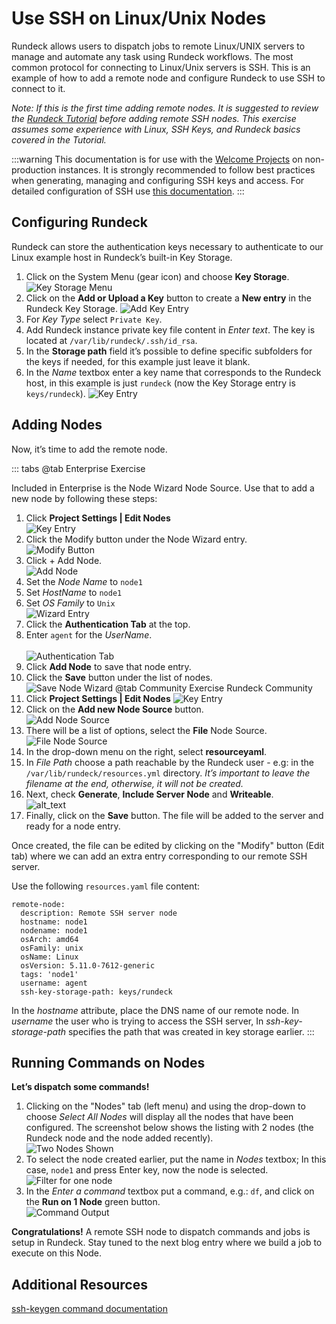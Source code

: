 # Use SSH on Linux/Unix Nodes

Rundeck allows users to dispatch jobs to remote Linux/UNIX servers to manage and automate any task using Rundeck workflows. The most common protocol for connecting to Linux/Unix servers is SSH. This is an example of how to add a remote node and configure Rundeck to use SSH to connect to it.

_Note: If this is the first time adding remote nodes. It is suggested to review the [Rundeck Tutorial](/learning/tutorial/index.md) before adding remote SSH nodes. This exercise assumes some experience with Linux, SSH Keys, and Rundeck basics covered in the Tutorial._

:::warning
This documentation is for use with the [Welcome Projects](/learning/index.md) on non-production instances.  It is strongly recommended to follow best practices when generating, managing and configuring SSH keys and access.  For detailed configuration of SSH use [this documentation](/manual/projects/node-execution/ssh.md).
:::

## Configuring Rundeck

Rundeck can store the authentication keys necessary to authenticate to our Linux example host in Rundeck’s built-in Key Storage.

1. Click on the System Menu (gear icon) and choose **Key Storage**.
    ![Key Storage Menu](/assets/img/howto-ssh-keystoragemenu.png)
1.  Click on the **Add or Upload a Key** button to create a **New entry** in the Rundeck Key Storage.
    ![Add Key Entry](/assets/img/howto-ssh-addkey.png)
1. For *Key Type* select `Private Key`.
1. Add Rundeck instance private key file content in *Enter text*. The key is located at `/var/lib/rundeck/.ssh/id_rsa`.
1. In the **Storage path** field it’s possible to define specific subfolders for the keys if needed, for this example just leave it blank.
1. In the *Name* textbox enter a key name that corresponds to the Rundeck host, in this example is just `rundeck` (now the Key Storage entry is `keys/rundeck`).
    ![Key Entry](/assets/img/howto-ssh-keyentry.png)

## Adding Nodes
Now, it’s time to add the remote node.

::: tabs
@tab Enterprise Exercise

Included in Enterprise is the Node Wizard Node Source. Use that to add a new node by following these steps:

1. Click **Project Settings | Edit Nodes**
    <br>![Key Entry](/assets/img/howto-ssh-editnodes.png)
1. Click the Modify button under the Node Wizard entry.
    <br>![Modify Button](/assets/img/howto-ssh-modifynodesource.png)
1. Click + Add Node.
    <br>![Add Node](/assets/img/howto-ssh-addnode.png)
1. Set the *Node Name* to `node1`
1. Set *HostName* to `node1`
1. Set *OS Family* to `Unix`
    <br>![Wizard Entry](/assets/img/howto-ssh-nodeewizardentry.png)
1. Click the **Authentication Tab** at the top.
1. Enter `agent` for the *UserName*.
    <br><br>![Authentication Tab](/assets/img/howto-ssh-wizardauthtab.png)
1. Click **Add Node** to save that node entry.
1. Click the **Save** button under the list of nodes.
    <br>![Save Node Wizard](/assets/img/howto-ssh-savenodewizard.png)
@tab Community Exercise
Rundeck Community
1. Click **Project Settings | Edit Nodes**
    ![Key Entry](/assets/img/howto-ssh-editnodes.png)
2. Click on the **Add new Node Source** button.
    <br>![Add Node Source](/assets/img/howto-ssh-addnodesource.png)
3. There will be a list of options, select the **File** Node Source.
    <br>![File Node Source](/assets/img/howto-ssh-filenodesource.png)
4. In the drop-down menu on the right, select **resourceyaml**.
5. In *File Path* choose a path reachable by the Rundeck user - e.g: in the `/var/lib/rundeck/resources.yml` directory. _It’s important to leave the filename at the end, otherwise, it will not be created._
6. Next, check **Generate**, **Include Server Node** and **Writeable**.
    <br>![alt_text](/assets/img/howto-ssh-filenodesource-filled.png)
7. Finally, click on the **Save** button. The file will be added to the server and ready for a node entry.

Once created, the file can be edited by clicking on the "Modify" button  (Edit tab)  where we can add an extra entry corresponding to our remote SSH server.

Use the following `resources.yaml` file content:

```
remote-node:
  description: Remote SSH server node
  hostname: node1
  nodename: node1
  osArch: amd64
  osFamily: unix
  osName: Linux
  osVersion: 5.11.0-7612-generic
  tags: 'node1'
  username: agent
  ssh-key-storage-path: keys/rundeck
```

In the *hostname* attribute, place the DNS name of our remote node. In *username* the user who is trying to access the SSH server, In *ssh-key-storage-path* specifies the path that was created in key storage earlier.
:::

## Running Commands on Nodes
**Let’s dispatch some commands!**

1. Clicking on the "Nodes" tab (left menu) and using the drop-down to choose _Select All Nodes_  will display all the nodes that have been configured. The screenshot below shows the listing with 2 nodes (the Rundeck node and the node added recently).
    <br>![Two Nodes Shown](/assets/img/howto-ssh-dispatch1.png)
1. To select the node created earlier, put the name in _Nodes_ textbox; In this case, `node1` and press Enter key, now the node is selected.
    <br>![Filter for one node](/assets/img/howto-ssh-dispatch2.png)
1. In the _Enter a command_ textbox put a command, e.g.: `df`, and click on the **Run on 1 Node** green button.
    <br>![Command Output](/assets/img/howto-ssh-dispatch3.png)

**Congratulations!** A remote SSH node to dispatch commands and jobs is setup in Rundeck. Stay tuned to the next blog entry where we build a job to execute on this Node.

## Additional Resources

[ssh-keygen command documentation](https://linux.die.net/man/1/ssh-keygen)
